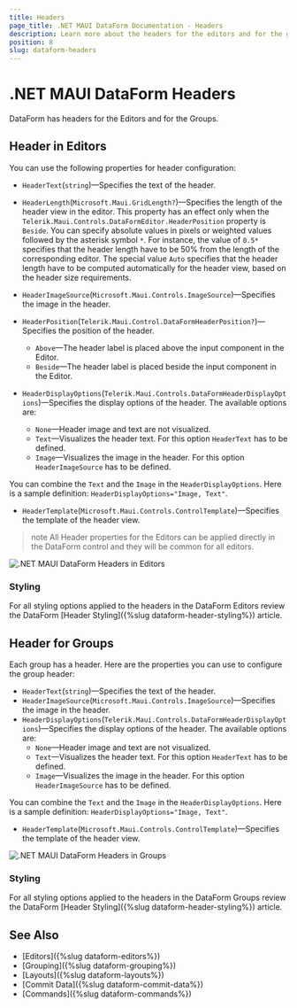 ```yaml
---
title: Headers
page_title: .NET MAUI DataForm Documentation - Headers
description: Learn more about the headers for the editors and for the groups in the Telerik UI for .NET MAUI DataForm control.
position: 8
slug: dataform-headers
---
```


# .NET MAUI DataForm Headers

DataForm has headers for the Editors and for the Groups. 

## Header in Editors

You can use the following properties for header configuration:

* `HeaderText`(`string`)&mdash;Specifies the text of the header.
* `HeaderLength`(`Microsoft.Maui.GridLength?`)&mdash;Specifies the length of the header view in the editor. This property has an effect only when the `Telerik.Maui.Controls.DataFormEditor.HeaderPosition` property is `Beside`.
You can specify absolute values in pixels or weighted values followed by the asterisk symbol `*`. For instance, the value of `0.5*` specifies that the header length have to be 50% from the length of the corresponding editor. The special value `Auto` specifies that the header length have to be computed automatically for the header view, based on the header size requirements.
* `HeaderImageSource`(`Microsoft.Maui.Controls.ImageSource`)&mdash;Specifies the image in the header.
* `HeaderPosition`(`Telerik.Maui.Control.DataFormHeaderPosition?`)&mdash;Specifies the position of the header.
	* `Above`&mdash;The header label is placed above the input component in the Editor.
	* `Beside`&mdash;The header label is placed beside the input component in the Editor.

* `HeaderDisplayOptions`(`Telerik.Maui.Controls.DataFormHeaderDisplayOptions`)&mdash;Specifies the display options of the header. The available options are:
	* `None`&mdash;Header image and text are not visualized.
	* `Text`&mdash;Visualizes the header text. For this option `HeaderText` has to be defined.
	* `Image`&mdash;Visualizes the image in the header. For this option `HeaderImageSource` has to be defined.

You can combine the `Text` and the `Image` in the `HeaderDisplayOptions`. Here is a sample definition: `HeaderDisplayOptions="Image, Text"`.

* `HeaderTemplate`(`Microsoft.Maui.Controls.ControlTemplate`)&mdash;Specifies the template of the header view.

>note All Header properties for the Editors can be applied directly in the DataForm control and they will be common for all editors.

![.NET MAUI DataForm Headers in Editors](images/dataform-header-configuration-desktop.png)

### Styling

For all styling options applied to the headers in the DataForm Editors review the DataForm [Header Styling]({%slug dataform-header-styling%}) article.

## Header for Groups

Each group has a header. Here are the properties you can use to configure the group header:

* `HeaderText`(`string`)&mdash;Specifies the text of the header.
* `HeaderImageSource`(`Microsoft.Maui.Controls.ImageSource`)&mdash;Specifies the image in the header.
* `HeaderDisplayOptions`(`Telerik.Maui.Controls.DataFormHeaderDisplayOptions`)&mdash;Specifies the display options of the header. The available options are:
	* `None`&mdash;Header image and text are not visualized.
	* `Text`&mdash;Visualizes the header text. For this option `HeaderText` has to be defined.
	* `Image`&mdash;Visualizes the image in the header. For this option `HeaderImageSource` has to be defined.

You can combine the `Text` and the `Image` in the `HeaderDisplayOptions`. Here is a sample definition: `HeaderDisplayOptions="Image, Text"`.

* `HeaderTemplate`(`Microsoft.Maui.Controls.ControlTemplate`)&mdash;Specifies the template of the header view.

![.NET MAUI DataForm Headers in Groups](images/dataform-groups-configuration-desktop.png)

### Styling

For all styling options applied to the headers in the DataForm Groups review the DataForm [Header Styling]({%slug dataform-header-styling%}) article.

## See Also

- [Editors]({%slug dataform-editors%})
- [Grouping]({%slug dataform-grouping%})
- [Layouts]({%slug dataform-layouts%})
- [Commit Data]({%slug dataform-commit-data%})
- [Commands]({%slug dataform-commands%})